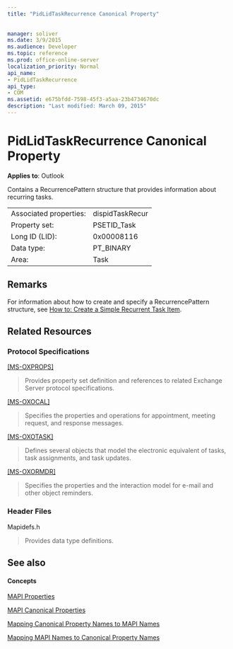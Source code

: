 ```yaml
---
title: "PidLidTaskRecurrence Canonical Property"
 
 
manager: soliver
ms.date: 3/9/2015
ms.audience: Developer
ms.topic: reference
ms.prod: office-online-server
localization_priority: Normal
api_name:
- PidLidTaskRecurrence
api_type:
- COM
ms.assetid: e675bfdd-7598-45f3-a5aa-23b4734670dc
description: "Last modified: March 09, 2015"
---
```


# PidLidTaskRecurrence Canonical Property

  
  
**Applies to**: Outlook 
  
Contains a RecurrencePattern structure that provides information about recurring tasks.
  
|||
|:-----|:-----|
|Associated properties:  <br/> |dispidTaskRecur  <br/> |
|Property set:  <br/> |PSETID_Task  <br/> |
|Long ID (LID):  <br/> |0x00008116  <br/> |
|Data type:  <br/> |PT_BINARY  <br/> |
|Area:  <br/> |Task  <br/> |
   
## Remarks

For information about how to create and specify a RecurrencePattern structure, see [How to: Create a Simple Recurrent Task Item](how-to-create-a-simple-recurrent-task-item.md).
  
## Related Resources

### Protocol Specifications

[[MS-OXPROPS]](http://msdn.microsoft.com/library/f6ab1613-aefe-447d-a49c-18217230b148%28Office.15%29.aspx)
  
> Provides property set definition and references to related Exchange Server protocol specifications.
    
[[MS-OXOCAL]](http://msdn.microsoft.com/library/09861fde-c8e4-4028-9346-e7c214cfdba1%28Office.15%29.aspx)
  
> Specifies the properties and operations for appointment, meeting request, and response messages.
    
[[MS-OXOTASK]](http://msdn.microsoft.com/library/55600ec0-6195-4730-8436-59c7931ef27e%28Office.15%29.aspx)
  
> Defines several objects that model the electronic equivalent of tasks, task assignments, and task updates.
    
[[MS-OXORMDR]](http://msdn.microsoft.com/library/5454ebcc-e5d1-4da8-a598-d393b101caab%28Office.15%29.aspx)
  
> Specifies the properties and the interaction model for e-mail and other object reminders.
    
### Header Files

Mapidefs.h
  
> Provides data type definitions.
    
## See also

#### Concepts

[MAPI Properties](mapi-properties.md)
  
[MAPI Canonical Properties](mapi-canonical-properties.md)
  
[Mapping Canonical Property Names to MAPI Names](mapping-canonical-property-names-to-mapi-names.md)
  
[Mapping MAPI Names to Canonical Property Names](mapping-mapi-names-to-canonical-property-names.md)

